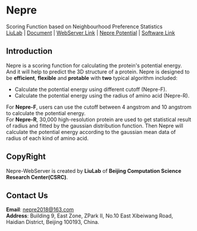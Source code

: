 # Nepre
Scoring Function based on Neighbourhood Preference Statistics  
[LiuLab]() | [Document]() | [WebServer Link]() | [Nepre Potential]() | [Software Link]()


Introduction
-----------
Nepre is a scoring function for calculating the protein's potential energy. And it will help to predict the 3D structure of a protein.
Nepre is designed to be **efficient**, **flexible** and **protable** with **two** typical algorithm included:
* Calculate the potential energy using different cutoff (Nepre-F).
* Calculate the potential energy using the radius of amino acid (Nepre-R). 

For **Nepre-F**, users can use the cutoff between 4 angstrom and 10 angstrom to calculate the potential energy.  
For **Nepre-R**, 30,000 high-resolution protein are used to get statistical result of radius and fitted by the gaussian distribution function. Then Nepre will calculate the potential energy according to the gaussian mean data of radius of each kind of amino acid.

## CopyRight
Nepre-WebServer is created by **LiuLab** of **Beijing Computation Science Research Center(CSRC)**.

## Contact Us
**Email**: nepre2018@163.com  
**Address**: Building 9, East Zone, ZPark II, No.10 East Xibeiwang Road, Haidian District, Beijing 100193, China.
